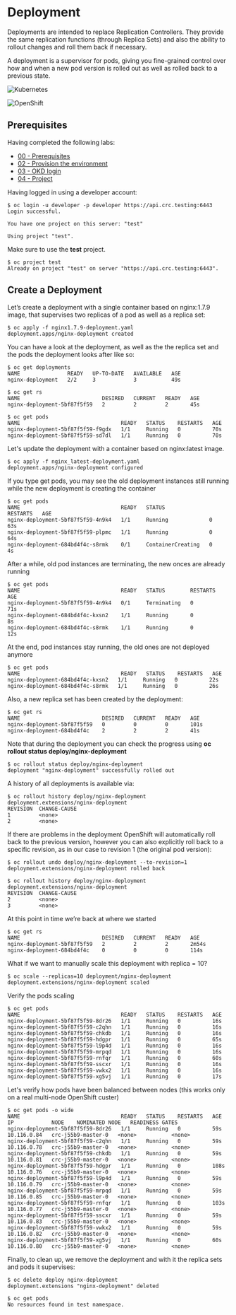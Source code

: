 # Deployment


Deployments are intended to replace Replication Controllers.  They provide the same replication functions (through Replica Sets) and also the ability to rollout changes and roll them back if necessary.

A deployment is a supervisor for pods, giving you fine-grained control over how and when a new pod version is rolled out as well as rolled back to a previous state.


![Kubernetes](https://img.shields.io/badge/Kubernetes-informational?logo=Kubernetes&color=blue&logoColor=white&style=for-the-badge&logoWidth=30)

![OpenShift](https://img.shields.io/badge/OpenShift-informational?logo=Red%20Hat%20Open%20Shift&color=black&logoColor=red&style=for-the-badge&logoWidth=30)

## Prerequisites

Having completed the following labs:

- [00 - Prerequisites](../00-Prerequisites/README.md)
- [02 - Provision the environment](../02-Provision_the_environment/README.md)
- [03 - OKD login](../03-OKD_login/README.md)
- [04 - Project](../04-Project/README.md)

Having logged in using a developer account:

```console
$ oc login -u developer -p developer https://api.crc.testing:6443     
Login successful.

You have one project on this server: "test"

Using project "test".
```

Make sure to use the **test** project.

```console
$ oc project test
Already on project "test" on server "https://api.crc.testing:6443".
```

## Create a Deployment

Let’s create a deployment with a single container based on nginx:1.7.9 image, that supervises two replicas of a pod as well as a replica set:

```console
$ oc apply -f nginx1.7.9-deployment.yaml
deployment.apps/nginx-deployment created
```

You can have a look at the deployment, as well as the the replica set and the pods the deployment looks after like so:

```console
$ oc get deployments 
NAME               READY   UP-TO-DATE   AVAILABLE   AGE
nginx-deployment   2/2     3            3           49s

$ oc get rs
NAME                          DESIRED   CURRENT   READY   AGE
nginx-deployment-5bf87f5f59   2         2         2       45s

$ oc get pods
NAME                                READY   STATUS    RESTARTS   AGE
nginx-deployment-5bf87f5f59-f9gdx   1/1     Running   0          70s
nginx-deployment-5bf87f5f59-sd7dl   1/1     Running   0          70s
```

Let's update the deployment with a container based on nginx:latest image.

```console
$ oc apply -f nginx_latest-deployment.yaml
deployment.apps/nginx-deployment configured
```

If you type get pods, you may see the old deployment instances still running while the new deployment is creating the container
```console
$ oc get pods
NAME                                READY   STATUS              RESTARTS   AGE
nginx-deployment-5bf87f5f59-4n9k4   1/1     Running             0          63s
nginx-deployment-5bf87f5f59-plpmc   1/1     Running             0          64s
nginx-deployment-684bd4f4c-s8rmk    0/1     ContainerCreating   0          4s
```

After a while, old pod instances are terminating, the new onces are already running
```console
$ oc get pods
NAME                                READY   STATUS        RESTARTS   AGE
nginx-deployment-5bf87f5f59-4n9k4   0/1     Terminating   0          71s
nginx-deployment-684bd4f4c-kxsn2    1/1     Running       0          8s
nginx-deployment-684bd4f4c-s8rmk    1/1     Running       0          12s
```

At the end, pod instances stay running, the old ones are not deployed anymore
```console
$ oc get pods
NAME                                READY   STATUS    RESTARTS   AGE
nginx-deployment-684bd4f4c-kxsn2   1/1     Running   0          22s
nginx-deployment-684bd4f4c-s8rmk   1/1     Running   0          26s
```

Also, a new replica set has been created by the deployment:

```console
$ oc get rs
NAME                          DESIRED   CURRENT   READY   AGE
nginx-deployment-5bf87f5f59   0         0         0       101s
nginx-deployment-684bd4f4c    2         2         2       41s
```

Note that during the deployment you can check the progress using **oc rollout status deploy/nginx-deployment**

```console
$ oc rollout status deploy/nginx-deployment
deployment "nginx-deployment" successfully rolled out
```

A history of all deployments is available via:

```console
$ oc rollout history deploy/nginx-deployment
deployment.extensions/nginx-deployment 
REVISION  CHANGE-CAUSE
1         <none>
2         <none>
```

If there are problems in the deployment OpenShift will automatically roll back to the previous version, however you can also explicitly roll back to a specific revision, as in our case to revision 1 (the original pod version):

```console
$ oc rollout undo deploy/nginx-deployment --to-revision=1
deployment.extensions/nginx-deployment rolled back

$ oc rollout history deploy/nginx-deployment
deployment.extensions/nginx-deployment 
REVISION  CHANGE-CAUSE
2         <none>
3         <none>
```

At this point in time we’re back at where we started

```console
$ oc get rs   
NAME                          DESIRED   CURRENT   READY   AGE
nginx-deployment-5bf87f5f59   2         2         2       2m54s
nginx-deployment-684bd4f4c    0         0         0       114s
```

What if we want to manually scale this deployment with replica = 10?

```console
$ oc scale --replicas=10 deployment/nginx-deployment
deployment.extensions/nginx-deployment scaled
```

Verify the pods scaling

```console
$ oc get pods
NAME                                READY   STATUS    RESTARTS   AGE
nginx-deployment-5bf87f5f59-8dr26   1/1     Running   0          16s
nginx-deployment-5bf87f5f59-c2qhn   1/1     Running   0          16s
nginx-deployment-5bf87f5f59-chkdb   1/1     Running   0          16s
nginx-deployment-5bf87f5f59-hdgpr   1/1     Running   0          65s
nginx-deployment-5bf87f5f59-l9p4d   1/1     Running   0          16s
nginx-deployment-5bf87f5f59-mrpqd   1/1     Running   0          16s
nginx-deployment-5bf87f5f59-rnfqr   1/1     Running   0          60s
nginx-deployment-5bf87f5f59-sscxr   1/1     Running   0          16s
nginx-deployment-5bf87f5f59-vwkx2   1/1     Running   0          16s
nginx-deployment-5bf87f5f59-xg5vj   1/1     Running   0          17s
```


Let's verify how pods have been balanced between nodes (this works only on a real multi-node OpenShift custer)

```console
$ oc get pods -o wide
NAME                                READY   STATUS    RESTARTS   AGE   IP            NODE    NOMINATED NODE   READINESS GATES
nginx-deployment-5bf87f5f59-8dr26   1/1     Running   0          59s    10.116.0.84   crc-j55b9-master-0   <none>           <none>
nginx-deployment-5bf87f5f59-c2qhn   1/1     Running   0          59s    10.116.0.78   crc-j55b9-master-0   <none>           <none>
nginx-deployment-5bf87f5f59-chkdb   1/1     Running   0          59s    10.116.0.81   crc-j55b9-master-0   <none>           <none>
nginx-deployment-5bf87f5f59-hdgpr   1/1     Running   0          108s   10.116.0.76   crc-j55b9-master-0   <none>           <none>
nginx-deployment-5bf87f5f59-l9p4d   1/1     Running   0          59s    10.116.0.79   crc-j55b9-master-0   <none>           <none>
nginx-deployment-5bf87f5f59-mrpqd   1/1     Running   0          59s    10.116.0.85   crc-j55b9-master-0   <none>           <none>
nginx-deployment-5bf87f5f59-rnfqr   1/1     Running   0          103s   10.116.0.77   crc-j55b9-master-0   <none>           <none>
nginx-deployment-5bf87f5f59-sscxr   1/1     Running   0          59s    10.116.0.83   crc-j55b9-master-0   <none>           <none>
nginx-deployment-5bf87f5f59-vwkx2   1/1     Running   0          59s    10.116.0.82   crc-j55b9-master-0   <none>           <none>
nginx-deployment-5bf87f5f59-xg5vj   1/1     Running   0          60s    10.116.0.80   crc-j55b9-master-0   <none>           <none>
```

Finally, to clean up, we remove the deployment and with it the replica sets and pods it supervises:

```console
$ oc delete deploy nginx-deployment
deployment.extensions "nginx-deployment" deleted
```

```console
$ oc get pods
No resources found in test namespace.
```